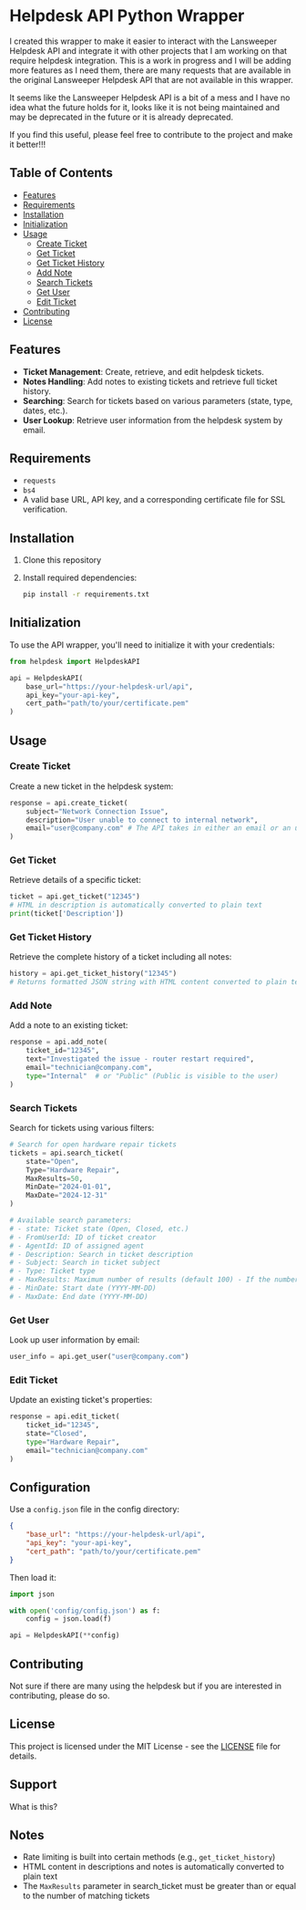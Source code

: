 # Helpdesk API Python Wrapper

I created this wrapper to make it easier to interact with the Lansweeper Helpdesk API and integrate it with other projects that I am working on that require helpdesk integration. This is a work in progress and I will be adding more features as I need them, there are many requests that are available in the original Lansweeper Helpdesk API that are not available in this wrapper.

It seems like the Lansweeper Helpdesk API is a bit of a mess and I have no idea what the future holds for it, looks like it is not being maintained and may be deprecated in the future or it is already deprecated.

If you find this useful, please feel free to contribute to the project and make it better!!!

## Table of Contents

- [Features](#features)
- [Requirements](#requirements)
- [Installation](#installation)
- [Initialization](#initialization)
- [Usage](#usage)
  - [Create Ticket](#create-ticket)
  - [Get Ticket](#get-ticket)
  - [Get Ticket History](#get-ticket-history)
  - [Add Note](#add-note)
  - [Search Tickets](#search-tickets)
  - [Get User](#get-user)
  - [Edit Ticket](#edit-ticket)
- [Contributing](#contributing)
- [License](#license)

## Features

- **Ticket Management**: Create, retrieve, and edit helpdesk tickets.
- **Notes Handling**: Add notes to existing tickets and retrieve full ticket history.
- **Searching**: Search for tickets based on various parameters (state, type, dates, etc.).
- **User Lookup**: Retrieve user information from the helpdesk system by email.

## Requirements

- `requests`
- `bs4`
- A valid base URL, API key, and a corresponding certificate file for SSL verification.

## Installation

1. Clone this repository

2. Install required dependencies:
   ```bash
   pip install -r requirements.txt
   ```

## Initialization

To use the API wrapper, you'll need to initialize it with your credentials:

```python
from helpdesk import HelpdeskAPI

api = HelpdeskAPI(
    base_url="https://your-helpdesk-url/api",
    api_key="your-api-key",
    cert_path="path/to/your/certificate.pem"
)
```

## Usage

### Create Ticket

Create a new ticket in the helpdesk system:

```python
response = api.create_ticket(
    subject="Network Connection Issue",
    description="User unable to connect to internal network",
    email="user@company.com" # The API takes in either an email or an username. Email is easier when tagging a svc_account.
)
```

### Get Ticket

Retrieve details of a specific ticket:

```python
ticket = api.get_ticket("12345")
# HTML in description is automatically converted to plain text
print(ticket['Description'])
```

### Get Ticket History

Retrieve the complete history of a ticket including all notes:

```python
history = api.get_ticket_history("12345")
# Returns formatted JSON string with HTML content converted to plain text
```

### Add Note

Add a note to an existing ticket:

```python
response = api.add_note(
    ticket_id="12345",
    text="Investigated the issue - router restart required",
    email="technician@company.com",
    type="Internal"  # or "Public" (Public is visible to the user)
)
```

### Search Tickets

Search for tickets using various filters:

```python
# Search for open hardware repair tickets
tickets = api.search_ticket(
    state="Open",
    Type="Hardware Repair",
    MaxResults=50,
    MinDate="2024-01-01",
    MaxDate="2024-12-31"
)

# Available search parameters:
# - state: Ticket state (Open, Closed, etc.)
# - FromUserId: ID of ticket creator
# - AgentId: ID of assigned agent
# - Description: Search in ticket description
# - Subject: Search in ticket subject
# - Type: Ticket type
# - MaxResults: Maximum number of results (default 100) - If the number of tickets returned is greater than the MaxResults, the API will bitch about it.
# - MinDate: Start date (YYYY-MM-DD)
# - MaxDate: End date (YYYY-MM-DD)
```

### Get User

Look up user information by email:

```python
user_info = api.get_user("user@company.com")
```

### Edit Ticket

Update an existing ticket's properties:

```python
response = api.edit_ticket(
    ticket_id="12345",
    state="Closed",
    type="Hardware Repair",
    email="technician@company.com"
)
```

## Configuration

Use a `config.json` file in the config directory:

```json
{
    "base_url": "https://your-helpdesk-url/api",
    "api_key": "your-api-key",
    "cert_path": "path/to/your/certificate.pem"
}
```

Then load it:

```python
import json

with open('config/config.json') as f:
    config = json.load(f)

api = HelpdeskAPI(**config)
```

## Contributing

Not sure if there are many using the helpdesk but if you are interested in contributing, please do so.

## License

This project is licensed under the MIT License - see the [LICENSE](LICENSE) file for details.

## Support

What is this?

## Notes

- Rate limiting is built into certain methods (e.g., `get_ticket_history`)
- HTML content in descriptions and notes is automatically converted to plain text
- The `MaxResults` parameter in search_ticket must be greater than or equal to the number of matching tickets